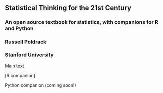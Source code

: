 ## Statistical Thinking for the 21st Century
### An open source textbook for statistics, with companions for R and Python
### Russell Poldrack
### Stanford University

[Main text](https://statsthinking21.github.io/statsthinking21-core-site/)

[R companion]

Python companion (coming soon!)

